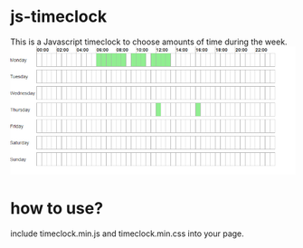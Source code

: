 # js-timeclock
This is a Javascript timeclock to choose amounts of time during the week.
![Example Image](https://raw.githubusercontent.com/jo2/js-timeclock/readme/resources/timeclock.PNG)
# how to use?
include timeclock.min.js and timeclock.min.css into your page.